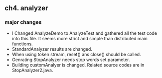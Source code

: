 ## ch4. analyzer
### major changes
- I Changed AnalyzeDemo to AnalyzeTest and gathered all the test code into this file. It seems more strict and simple than distributed main functions.
- StandardAnalyzer results are changed.
- When using token stream, reset() ans close() should be called.
- Genrating StopAnalyzer needs stop words set parameter.
- Building customAnalyer is changed. Related source codes are in StopAnalyzer2.java.